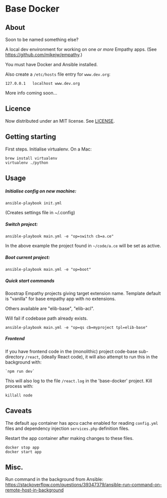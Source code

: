 
Base Docker
===

About
---
Soon to be named something else?


A local dev environment for working on one *or more* Empathy apps. (See https://github.com/mikejw/empathy.)

You must have Docker and Ansible installed.

Also create a `/etc/hosts` file entry for `www.dev.org`:


    127.0.0.1	localhost www.dev.org

More info coming soon...

Licence
---
Now distributed under an
MIT license.  See [LICENSE](./LICENSE).


Getting starting
---

First steps. Initialise virtualenv. On a Mac:

    brew install virtualenv
    virtualenv ./python

Usage
---

##### Initialise config on new machine:


    ansible-playbook init.yml

(Creates settings file in ~/.config)

##### Switch project:


    ansible-playbook main.yml -e "op=switch cb=a.ce"

In the above example the project found in `~/code/a.ce` will be set as active.
    

##### Boot current project:


    ansible-playbook main.yml -e "op=boot"


##### Quick start commands

Boostrap Empathy projects giving target extension name. Template default is "vanilla" for
base empathy app with no extensions.  

Others available are "elib-base", "elib-acl".

Will fail if codebase path already exists.


    ansible-playbook main.yml -e "op=qs cb=myproject tpl=elib-base"


##### Frontend


If you have frontend code in the (monolithic) project code-base sub-directory `/react`, (ideally React code), it will also attempt to run this in the background with:

    `npm run dev`

This will also log to the file `/react.log` in the 'base-docker' project.  Kill process with:

    killall node


Caveats
---
The default `app` container has apcu cache enabled for reading `config.yml` files and dependency injection `services.php` definition files.

Restart the app container after making changes to these files.

    docker stop app
    docker start app



Misc.
---
Run command in the background from Ansible:
https://stackoverflow.com/questions/39347379/ansible-run-command-on-remote-host-in-background
